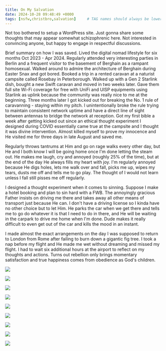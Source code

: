 ```yaml
---
title: On My Salvation
date: 2024-10-28 09:48:49 +0000
tags: [nsfw,christbro,salvation]     # TAG names should always be lowercase
---
```


Not too bothered to setup a WordPress site. Just gonna share some thoughts that may appear somewhat schizophrenic here. Not interested in convincing anyone, but happy to engage in respectful discussions.

Brief summary on how I was saved. Lived the digital nomad lifestyle for six months Oct 2023 - Apr 2024. Regularly attended very interesting parties in Berlin and a frequent visitor to the basement of Berghain as a rampant homosexual. Walked around to admire the architecture of Berghain during Easter Snax and got bored. Booked a trip in a rented caravan at a naturist campsite called Rosebay in Peterborough. Walked up with a Gen 2 Starlink dish, bought a new Swift caravan and moved in two weeks later. Gave them full site Wi-Fi coverage for free with UniFi and UISP equipments using Starlink as uplink because the community was really nice to me at the beginning. Three months later I got kicked out for breaking the No. 1 rule of caravanning - staying within my pitch. I unintentionally broke the rule trying to maintain consistent network uptime and have a direct line of sight between antennas to bridge the network at reception. Got my first bible a week after getting kicked out since an ethical thought experiment I designed during COVID essentially came true at the campsite and I thought it was divine intervention. Almost killed myself to prove my innocence and He visited me for three days in late August and saved me.

Regularly throws tantrums at Him and go on rage walks every other day, but He and I both know I will be going home once I'm done letting the steam out. He makes me laugh, cry and annoyed (roughly 25% of the time), but at the end of the day He always fills my heart with joy. I'm regularly annoyed because He digs holes, lets me walk over and fall, picks me up, wipes my tears, dusts me off and tells me to go play. The thought of I would not learn unless I fall still pisses me off regularly.

I designed a thought experiment when it comes to sinning. Suppose I make a hotel booking and plan to sin hard with a FWB. The annoyingly gracious Father insists on driving me there and takes away all other means of transport just because He can. I don't have a driving license so I kinda have no other choice but to let Him. He parks the car when we get there and tells me to go do whatever it is that I need to do in there, and He will be waiting in the carpark to drive me home when I'm done. Dude makes it really difficult to even get out of the car and kills the mood in an instant.

I made almost the exact arrangements on the day I was supposed to return to London from Rome after failing to burn down a gigantic fig tree. I took a nap before my flight and He made me wet without dreaming and missed my flight. I had to wait six additional hours at the airport to reflect on my thoughts and actions. Turns out rebellion only brings momentary satisfaction and true happiness comes from obedience as God's children.

![](/a61f8b130ac9245222f3c0e018fc38f3.jpeg)

![](/1209c5a64556383c9a034a8ccc89e277.jpeg)

![](/e9bde3829c108f324994b781d8762fbb.jpeg)

![](/06f4b988cf614173a5a2ecc89ca9fb6c.jpeg)

![](/c321a10c01ccd3a0830a44061092ecb9.jpeg)

![](/0db2b38dd430ad65f1495fcac1dd7ef3.jpeg)

![](/b06bdc77cdf34f0bf640ae16bd18a425.jpeg)

![](/4a43c7cc6cb53d603208e9dd2bd34844.jpeg)

![](/b1d709315067a552cc829c055678a800.jpeg)